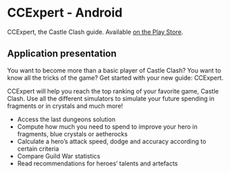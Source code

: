 ﻿# CCExpert - Android

CCExpert, the Castle Clash guide. Available [on the Play Store](https://play.google.com/store/apps/details?id=fr.tordesillas.ccexpert).

## Application presentation

You want to become more than a basic player of Castle Clash? You want to know all the tricks of the game? Get started with your new guide: CCExpert.  
  
CCExpert will help you reach the top ranking of your favorite game, Castle Clash. Use all the different simulators to simulate your future spending in fragments or in crystals and much more!  
- Access the last dungeons solution
- Compute how much you need to spend to improve your hero in fragments, blue crystals or aetherocks  
- Calculate a hero’s attack speed, dodge and accuracy according to certain criteria  
- Compare Guild War statistics  
- Read recommendations for heroes’ talents and artefacts